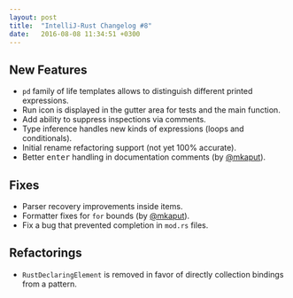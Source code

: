 ```yaml
---
layout: post
title:  "IntelliJ-Rust Changelog #8"
date:   2016-08-08 11:34:51 +0300
---
```


## New Features

* `pd` family of life templates allows to distinguish different printed
  expressions.
* Run icon is displayed in the gutter area for tests and the main function.
* Add ability to suppress inspections via comments.
* Type inference handles new kinds of expressions (loops and conditionals).
* Initial rename refactoring support (not yet 100% accurate).
* Better <kbd>enter</kbd> handling in documentation comments (by [@mkaput]).

## Fixes

* Parser recovery improvements inside items.
* Formatter fixes for `for` bounds (by [@mkaput]).
* Fix a bug that prevented completion in `mod.rs` files.


## Refactorings

* `RustDeclaringElement` is removed in favor of directly collection bindings
  from a pattern.

[@mkaput]: https://github.com/mkaput
